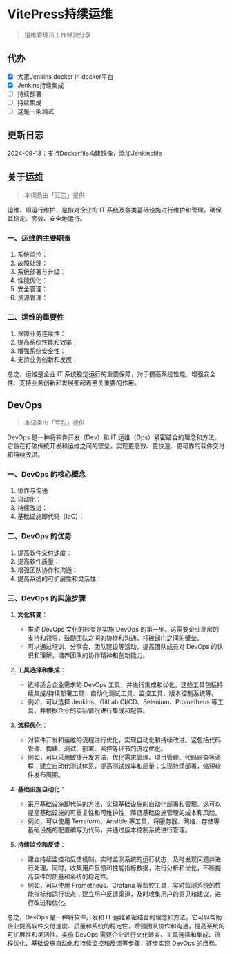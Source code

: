 # VitePress持续运维

> 运维管理员工作经验分享

## 代办
* [x]  大家Jenkins docker in docker平台
* [x]  Jenkins持续集成
* [ ]  持续部署
* [ ]  持续集成
* [ ]  这是一条测试

## 更新日志

2024-09-13：支持Dockerfile构建镜像，添加Jenkinsfile

## 关于运维

> 本词条由「豆包」提供

运维，即运行维护，是指对企业的 IT 系统及各类基础设施进行维护和管理，确保其稳定、高效、安全地运行。

### 一、运维的主要职责

1. 系统监控：
2. 故障处理：
3. 系统部署与升级：
4. 性能优化：
5. 安全管理：
6. 资源管理：

### 二、运维的重要性

1. 保障业务连续性：
2. 提高系统性能和效率：
3. 增强系统安全性：
4. 支持业务创新和发展：

总之，运维是企业 IT 系统稳定运行的重要保障，对于提高系统性能、增强安全性、支持业务创新和发展都起着至关重要的作用。

## DevOps

> 本词条由「豆包」提供

DevOps 是一种将软件开发（Dev）和 IT 运维（Ops）紧密结合的理念和方法。它旨在打破传统开发和运维之间的壁垒，实现更高效、更快速、更可靠的软件交付和持续改进。

### 一、DevOps 的核心概念

1. 协作与沟通
2. 自动化：
3. 持续改进：
4. 基础设施即代码（IaC）：

### 二、DevOps 的优势

1. 提高软件交付速度：
2. 提高软件质量：
3. 增强团队协作和沟通：
4. 提高系统的可扩展性和灵活性：

### 三、DevOps 的实施步骤

1. **文化转变**：

   - 推动 DevOps 文化的转变是实施 DevOps 的第一步。这需要企业高层的支持和领导，鼓励团队之间的协作和沟通，打破部门之间的壁垒。
   - 可以通过培训、分享会、团队建设等活动，提高团队成员对 DevOps 的认识和理解，培养团队的协作精神和创新能力。
2. **工具选择和集成**：

   - 选择适合企业需求的 DevOps 工具，并进行集成和优化。这些工具包括持续集成/持续部署工具、自动化测试工具、监控工具、版本控制系统等。
   - 例如，可以选择 Jenkins、GitLab CI/CD、Selenium、Prometheus 等工具，并根据企业的实际情况进行集成和配置。
3. **流程优化**：

   - 对软件开发和运维的流程进行优化，实现自动化和持续改进。这包括代码管理、构建、测试、部署、监控等环节的流程优化。
   - 例如，可以采用敏捷开发方法，优化需求管理、项目管理、代码审查等流程；建立自动化测试体系，提高测试效率和质量；实现持续部署，缩短软件发布周期。
4. **基础设施自动化**：

   - 采用基础设施即代码的方法，实现基础设施的自动化部署和管理。这可以提高基础设施的可重复性和可维护性，降低基础设施管理的成本和风险。
   - 例如，可以使用 Terraform、Ansible 等工具，将服务器、网络、存储等基础设施的配置编写为代码，并通过版本控制系统进行管理。
5. **持续监控和反馈**：

   - 建立持续监控和反馈机制，实时监测系统的运行状态，及时发现问题并进行处理。同时，收集用户反馈和性能指标数据，进行分析和优化，不断提高软件的质量和系统的稳定性。
   - 例如，可以使用 Prometheus、Grafana 等监控工具，实时监测系统的性能指标和运行状态；建立用户反馈渠道，及时收集用户的意见和建议，进行改进和优化。

总之，DevOps 是一种将软件开发和 IT 运维紧密结合的理念和方法，它可以帮助企业提高软件交付速度、质量和系统的稳定性，增强团队协作和沟通，提高系统的可扩展性和灵活性。实施 DevOps 需要企业进行文化转变、工具选择和集成、流程优化、基础设施自动化和持续监控和反馈等步骤，逐步实现 DevOps 的目标。
